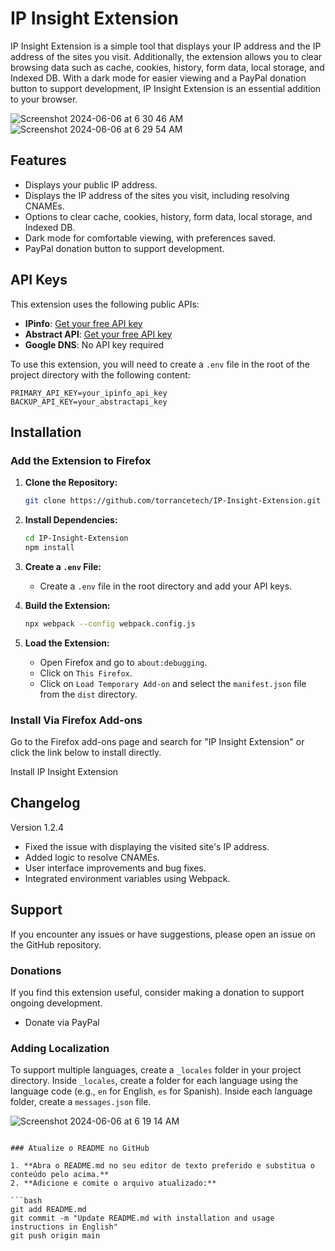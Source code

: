 
# IP Insight Extension

IP Insight Extension is a simple tool that displays your IP address and the IP address of the sites you visit. Additionally, the extension allows you to clear browsing data such as cache, cookies, history, form data, local storage, and Indexed DB. With a dark mode for easier viewing and a PayPal donation button to support development, IP Insight Extension is an essential addition to your browser.

![Screenshot 2024-06-06 at 6 30 46 AM](https://github.com/TorranceTech/IP-Insight-Extension/assets/170806445/4bce82ea-565b-4270-8691-916272545ed8)
![Screenshot 2024-06-06 at 6 29 54 AM](https://github.com/TorranceTech/IP-Insight-Extension/assets/170806445/09cdde87-89e0-4e38-a3a5-ad5c057382bc)

## Features

- Displays your public IP address.
- Displays the IP address of the sites you visit, including resolving CNAMEs.
- Options to clear cache, cookies, history, form data, local storage, and Indexed DB.
- Dark mode for comfortable viewing, with preferences saved.
- PayPal donation button to support development.

## API Keys

This extension uses the following public APIs:
- **IPinfo**: [Get your free API key](https://ipinfo.io/signup)
- **Abstract API**: [Get your free API key](https://app.abstractapi.com/signup)
- **Google DNS**: No API key required

To use this extension, you will need to create a `.env` file in the root of the project directory with the following content:

```
PRIMARY_API_KEY=your_ipinfo_api_key
BACKUP_API_KEY=your_abstractapi_key
```

## Installation

### Add the Extension to Firefox

1. **Clone the Repository:**
   ```bash
   git clone https://github.com/torrancetech/IP-Insight-Extension.git
   ```

2. **Install Dependencies:**
   ```bash
   cd IP-Insight-Extension
   npm install
   ```

3. **Create a `.env` File:**
   - Create a `.env` file in the root directory and add your API keys.

4. **Build the Extension:**
   ```bash
   npx webpack --config webpack.config.js
   ```

5. **Load the Extension:**
   - Open Firefox and go to `about:debugging`.
   - Click on `This Firefox`.
   - Click on `Load Temporary Add-on` and select the `manifest.json` file from the `dist` directory.

### Install Via Firefox Add-ons
Go to the Firefox add-ons page and search for "IP Insight Extension" or click the link below to install directly.

Install IP Insight Extension <!-- Add the add-on link when available -->

## Changelog

Version 1.2.4
- Fixed the issue with displaying the visited site's IP address.
- Added logic to resolve CNAMEs.
- User interface improvements and bug fixes.
- Integrated environment variables using Webpack.

## Support

If you encounter any issues or have suggestions, please open an issue on the GitHub repository.

### Donations

If you find this extension useful, consider making a donation to support ongoing development.

- Donate via PayPal

### Adding Localization

To support multiple languages, create a `_locales` folder in your project directory. Inside `_locales`, create a folder for each language using the language code (e.g., `en` for English, `es` for Spanish). Inside each language folder, create a `messages.json` file.

![Screenshot 2024-06-06 at 6 19 14 AM](https://github.com/TorranceTech/IP-Insight-Extension/assets/170806445/de926c24-332a-439f-81a7-12e273d8ce7c)
```

### Atualize o README no GitHub

1. **Abra o README.md no seu editor de texto preferido e substitua o conteúdo pelo acima.**
2. **Adicione e comite o arquivo atualizado:**

```bash
git add README.md
git commit -m "Update README.md with installation and usage instructions in English"
git push origin main
```

